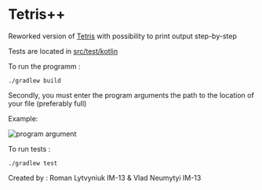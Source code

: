 # Tetris++

Reworked version of [Tetris](https://github.com/romalitv/im-1x-lab-3-romalitv-snare295) with possibility to print output step-by-step

Tests are located in [src/test/kotlin](https://github.com/romalitv/im-1x-lab-4-romalitv-snare295/tree/master/src/test/kotlin)

To run the programm :

``` ./gradlew build ```

Secondly, you must enter the program arguments the path to the location of your file (preferably full)

Example: 

![program argument](https://github.com/romalitv/im-1x-lab-4-romalitv-snare295/blob/master/images/programm_argument.png)

To run tests :

``` ./gradlew test ```

Created by : Roman Lytvyniuk IM-13 & Vlad Neumytyi IM-13